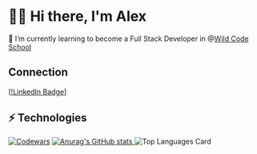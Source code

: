 # 👋🧎 Hi there, I'm Alex  

🌱 I’m currently learning to become a Full Stack Developer in @[Wild Code School](https://www.wildcodeschool.com/)

## Connection
[[!LinkedIn Badge](https://www.linkedin.com/in/alexejholad/)]
## ⚡ Technologies 
<a href="https://www.codewars.com/users/AlexHolad/" rel="nofollow"><img src="https://camo.githubusercontent.com/d2e17fa8ec90c9a940aaddcf40763ef7f38e9fbfd93a212d59abf1df0c361772/68747470733a2f2f7777772e636f6465776172732e636f6d2f75736572732f76747238342f6261646765732f6c61726765" alt="Codewars" data-canonical-src="https://www.codewars.com/users/AlexHolad/badges/large" style="max-width: 100%;"></a>
[![Anurag's GitHub stats](https://github-readme-stats.vercel.app/api?username=AlexHolad&show_icons=true&theme=github_dark)
](https://github.com/anuraghazra/github-readme-stats)
![Top Languages Card](https://github-readme-stats.vercel.app/api/top-langs/?username=AlexHolad&layout=compact&theme=github_dark)

